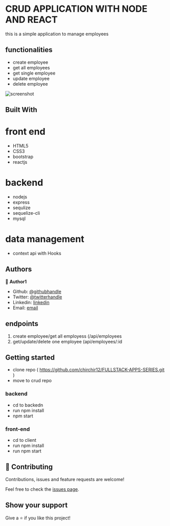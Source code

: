 # CRUD APPLICATION WITH NODE AND REACT

this is a simple application to manage employees

## functionalities
* create employee
* get all employees
* get single employee
* update employee 
* delete employee

![screenshot](images/final.png)

## Built With
# front end
- HTML5
- CSS3
- bootstrap
- reactjs
# backend 
- nodejs
- express
- sequlize
- sequelize-cli
- mysql 

# data management 
- context api with Hooks

## Authors

👤 **Author1**

- Github: [@githubhandle](https://github.com/chirchir12 )
- Twitter: [@twitterhandle](https://twitter.com/shadochir )
- Linkedin: [linkedin](https://www.linkedin.com/in/emmanuel-chirchir/ )
- Email: [email](chirchir7370@gmail.com)

## endpoints
1. create employee/get all employess (/api/employees
2. get/update/delete one employee (api/employees/:id

## Getting started
- clone repo ( https://github.com/chirchir12/FULLSTACK-APPS-SERIES.git )
- move to crud repo 
### backend 
- cd to backedn
- run npm install
- npm start
### front-end
- cd to client
- run npm install
- run npm start



## 🤝 Contributing

Contributions, issues and feature requests are welcome!

Feel free to check the [issues page](issues/).

## Show your support

Give a ⭐️ if you like this project!


